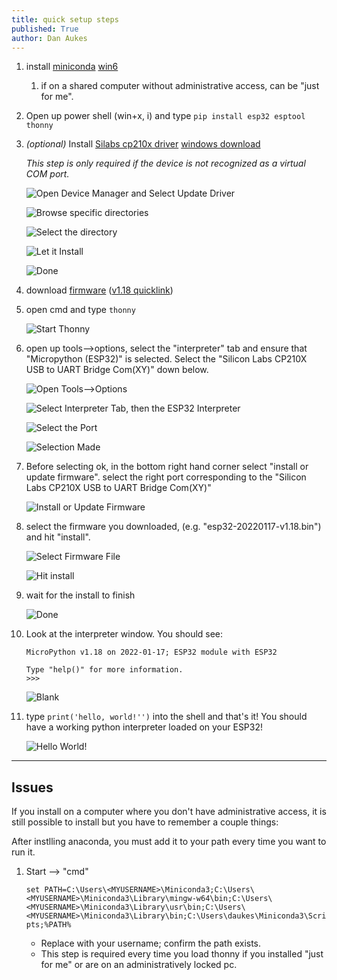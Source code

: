 ```yaml
---
title: quick setup steps
published: True
author: Dan Aukes
---
```


1. install [miniconda](https://docs.conda.io/en/latest/miniconda.html) [win6](https://repo.anaconda.com/miniconda/Miniconda3-latest-Windows-x86_64.exe)
    1. if on a shared computer without administrative access, can be "just for me".
1. Open up power shell (win+x, i) and type ```pip install esp32 esptool thonny```
1. _(optional)_ Install [Silabs cp210x driver](https://www.silabs.com/developers/usb-to-uart-bridge-vcp-drivers) [windows download](https://www.silabs.com/documents/public/software/CP210x_Universal_Windows_Driver.zip)

    _This step is only required if the device is not recognized as a virtual COM port._
    
    ![Open Device Manager and Select Update Driver](00.png)

    ![Browse specific directories](01.png)

    ![Select the directory](02.png)

    ![Let it Install](04.png)

    ![Done](05.png)

1. download [firmware](https://micropython.org/download/esp32/) ([v1.18 quicklink](https://micropython.org/resources/firmware/esp32-20220117-v1.18.bin))

1. open cmd and type ```thonny```

    ![Start Thonny](10.png)
    
1. open up tools-->options, select the "interpreter" tab and ensure that "Micropython (ESP32)" is selected.  Select the "Silicon Labs CP210X USB to UART Bridge Com(XY)" down below.

    ![Open Tools-->Options](20.png)
    
    ![Select Interpreter Tab, then the ESP32 Interpreter](30.png)
    
    ![Select the Port](40.png)
    
    ![Selection Made](50.png)

1. Before selecting ok, in the bottom right hand corner select "install or update firmware".  select the right port corresponding to the "Silicon Labs CP210X USB to UART Bridge Com(XY)"

    ![Install or Update Firmware](60.png)

1. select the firmware you downloaded, (e.g. "esp32-20220117-v1.18.bin") and hit "install".

    ![Select Firmware File](70.png)
    
    ![Hit install](80.png)

1. wait for the install to finish

    ![Done](90.png)

1. Look at the interpreter window.  You should see:

    ```
    MicroPython v1.18 on 2022-01-17; ESP32 module with ESP32
    
    Type "help()" for more information.
    >>> 
    ```

    ![Blank](100.png)
    
    
1. type ```print('hello, world!'')``` into the shell and that's it!  You should have a working python interpreter loaded on your ESP32!
    
    ![Hello World!](101.png)
    
----

## Issues

If you install on a computer where you don't have administrative access, it is still possible to install  but you have to remember a couple things:

After instlling anaconda, you must add it to your path every time you want to run it.  

1. Start --> "cmd"
 
    ```set PATH=C:\Users\<MYUSERNAME>\Miniconda3;C:\Users\<MYUSERNAME>\Miniconda3\Library\mingw-w64\bin;C:\Users\<MYUSERNAME>\Miniconda3\Library\usr\bin;C:\Users\<MYUSERNAME>\Miniconda3\Library\bin;C:\Users\daukes\Miniconda3\Scripts;%PATH%```
    
    * Replace <MYUSERNAME> with your username; confirm the path exists.
    * This step is required every time you load thonny if you installed "just for me" or are on an administratively locked pc.
    
